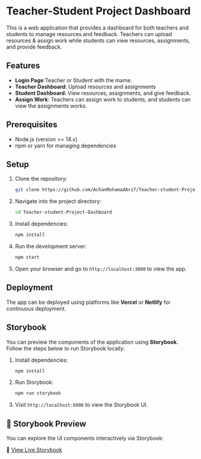 # Teacher-Student Project Dashboard

This is a web application that provides a dashboard for both teachers and students to manage resources and feedback. Teachers can upload resources & assign work while students can view resources, assignments, and provide feedback.

## Features
- **Login Page**:Teacher or Student with the mame. 
- **Teacher Dashboard**: Upload resources and assignments
- **Student Dashboard**: View resources, assignments, and give feedback.
- **Assign Work**: Teachers can assign work to students, and students can view the assignments works.

## Prerequisites
- Node.js (version >= 14.x)
- npm or yarn for managing dependencies

## Setup

1. Clone the repository:

    ```bash
    git clone https://github.com/AchanMohamadArif/Teacher-student-Project-Dashboard.git
    ```

2. Navigate into the project directory:

    ```bash
    cd Teacher-student-Project-Dashboard
    ```

3. Install dependencies:

    ```bash
    npm install
    ```

4. Run the development server:

    ```bash
    npm start
    ```

5. Open your browser and go to `http://localhost:3000` to view the app.

## Deployment

The app can be deployed using platforms like **Vercel** or **Netlify** for continuous deployment.

## Storybook

You can preview the components of the application using **Storybook**. Follow the steps below to run Storybook locally:

1. Install dependencies:

    ```bash
    npm install
    ```

2. Run Storybook:

    ```bash
    npm run storybook
    ```

3. Visit `http://localhost:6006` to view the Storybook UI.

## 📘 Storybook Preview

You can explore the UI components interactively via Storybook:

🔗 [View Live Storybook](https://681a2a48327e3b98df6898b2-dcsulefeyl.chromatic.com/)

